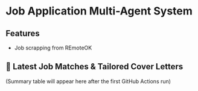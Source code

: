 # Job Application Multi-Agent System

## Features

- Job scrapping from REmoteOK



## 🧠 Latest Job Matches & Tailored Cover Letters

<!-- JOB_RESULTS_START -->
(Summary table will appear here after the first GitHub Actions run)
<!-- JOB_RESULTS_END -->